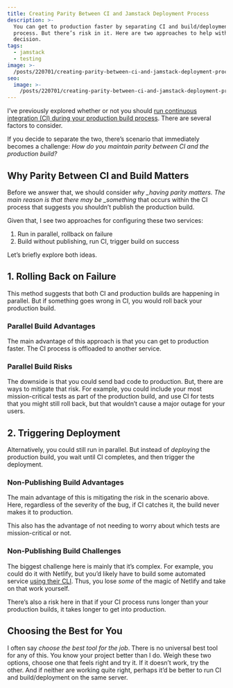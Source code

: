 ```yaml
---
title: Creating Parity Between CI and Jamstack Deployment Process
description: >-
  You can get to production faster by separating CI and build/deployment
  process. But there’s risk in it. Here are two approaches to help with the
  decision.
tags:
  - jamstack
  - testing
image: >-
  /posts/220701/creating-parity-between-ci-and-jamstack-deployment-process-Qr0czdHx.png
seo:
  image: >-
    /posts/220701/creating-parity-between-ci-and-jamstack-deployment-process-xsWv5xbA--meta.png
---
```


I’ve previously explored whether or not you should [run continuous integration (CI) during your production build process](/posts/run-ci-during-build/). There are several factors to consider.

If you decide to separate the two, there’s scenario that immediately becomes a challenge: _How do you maintain parity between CI and the production build?_

## Why Parity Between CI and Build Matters

Before we answer that, we should consider _why \_having parity matters. The main reason is that there may be \_something_ that occurs within the CI process that suggests you shouldn’t publish the production build.

Given that, I see two approaches for configuring these two services:

1. Run in parallel, rollback on failure
1. Build without publishing, run CI, trigger build on success

Let’s briefly explore both ideas.

## 1. Rolling Back on Failure

This method suggests that both CI and production builds are happening in parallel. But if something goes wrong in CI, you would roll back your production build.

### Parallel Build Advantages

The main advantage of this approach is that you can get to production faster. The CI process is offloaded to another service.

### Parallel Build Risks

The downside is that you could send bad code to production. But, there are ways to mitigate that risk. For example, you could include your most mission-critical tests as part of the production build, and use CI for tests that you might still roll back, but that wouldn’t cause a major outage for your users.

## 2. Triggering Deployment

Alternatively, you could still run in parallel. But instead of _deploying_ the production build, you wait until CI completes, and then trigger the deployment.

### Non-Publishing Build Advantages

The main advantage of this is mitigating the risk in the scenario above. Here, regardless of the severity of the bug, if CI catches it, the build never makes it to production.

This also has the advantage of not needing to worry about which tests are mission-critical or not.

### Non-Publishing Build Challenges

The biggest challenge here is mainly that it’s complex. For example, you could do it with Netlify, but you’d likely have to build some automated service [using their CLI](https://docs.netlify.com/site-deploys/create-deploys/#netlify-cli). Thus, you lose _some_ of the magic of Netlify and take on that work yourself.

There’s also a risk here in that if your CI process runs longer than your production builds, it takes longer to get into production.

## Choosing the Best for You

I often say _choose the best tool for the job_. There is no universal best tool for any of this. You know your project better than I do. Weigh these two options, choose one that feels right and try it. If it doesn’t work, try the other. And if neither are working quite right, perhaps it’d be better to run CI and build/deployment on the same server.
